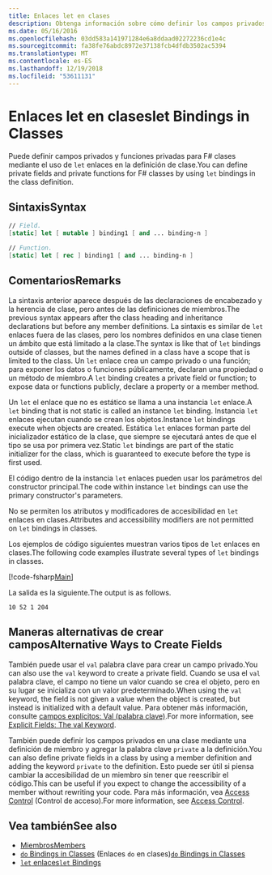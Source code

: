 ```yaml
---
title: Enlaces let en clases
description: Obtenga información sobre cómo definir los campos privados y funciones privadas para F# clases mediante el uso de 'let' enlaces en la definición de clase.
ms.date: 05/16/2016
ms.openlocfilehash: 03dd583a141971284e6a8ddaad02272236cd1e4c
ms.sourcegitcommit: fa38fe76abdc8972e37138fcb4dfdb3502ac5394
ms.translationtype: MT
ms.contentlocale: es-ES
ms.lasthandoff: 12/19/2018
ms.locfileid: "53611131"
---
```

# <a name="let-bindings-in-classes"></a><span data-ttu-id="c1d9e-103">Enlaces let en clases</span><span class="sxs-lookup"><span data-stu-id="c1d9e-103">let Bindings in Classes</span></span>

<span data-ttu-id="c1d9e-104">Puede definir campos privados y funciones privadas para F# clases mediante el uso de `let` enlaces en la definición de clase.</span><span class="sxs-lookup"><span data-stu-id="c1d9e-104">You can define private fields and private functions for F# classes by using `let` bindings in the class definition.</span></span>

## <a name="syntax"></a><span data-ttu-id="c1d9e-105">Sintaxis</span><span class="sxs-lookup"><span data-stu-id="c1d9e-105">Syntax</span></span>

```fsharp
// Field.
[static] let [ mutable ] binding1 [ and ... binding-n ]

// Function.
[static] let [ rec ] binding1 [ and ... binding-n ]
```

## <a name="remarks"></a><span data-ttu-id="c1d9e-106">Comentarios</span><span class="sxs-lookup"><span data-stu-id="c1d9e-106">Remarks</span></span>

<span data-ttu-id="c1d9e-107">La sintaxis anterior aparece después de las declaraciones de encabezado y la herencia de clase, pero antes de las definiciones de miembros.</span><span class="sxs-lookup"><span data-stu-id="c1d9e-107">The previous syntax appears after the class heading and inheritance declarations but before any member definitions.</span></span> <span data-ttu-id="c1d9e-108">La sintaxis es similar de `let` enlaces fuera de las clases, pero los nombres definidos en una clase tienen un ámbito que está limitado a la clase.</span><span class="sxs-lookup"><span data-stu-id="c1d9e-108">The syntax is like that of `let` bindings outside of classes, but the names defined in a class have a scope that is limited to the class.</span></span> <span data-ttu-id="c1d9e-109">Un `let` enlace crea un campo privado o una función; para exponer los datos o funciones públicamente, declaran una propiedad o un método de miembro.</span><span class="sxs-lookup"><span data-stu-id="c1d9e-109">A `let` binding creates a private field or function; to expose data or functions publicly, declare a property or a member method.</span></span>

<span data-ttu-id="c1d9e-110">Un `let` el enlace que no es estático se llama a una instancia `let` enlace.</span><span class="sxs-lookup"><span data-stu-id="c1d9e-110">A `let` binding that is not static is called an instance `let` binding.</span></span> <span data-ttu-id="c1d9e-111">Instancia `let` enlaces ejecutan cuando se crean los objetos.</span><span class="sxs-lookup"><span data-stu-id="c1d9e-111">Instance `let` bindings execute when objects are created.</span></span> <span data-ttu-id="c1d9e-112">Estática `let` enlaces forman parte del inicializador estático de la clase, que siempre se ejecutará antes de que el tipo se usa por primera vez.</span><span class="sxs-lookup"><span data-stu-id="c1d9e-112">Static `let` bindings are part of the static initializer for the class, which is guaranteed to execute before the type is first used.</span></span>

<span data-ttu-id="c1d9e-113">El código dentro de la instancia `let` enlaces pueden usar los parámetros del constructor principal.</span><span class="sxs-lookup"><span data-stu-id="c1d9e-113">The code within instance `let` bindings can use the primary constructor's parameters.</span></span>

<span data-ttu-id="c1d9e-114">No se permiten los atributos y modificadores de accesibilidad en `let` enlaces en clases.</span><span class="sxs-lookup"><span data-stu-id="c1d9e-114">Attributes and accessibility modifiers are not permitted on `let` bindings in classes.</span></span>

<span data-ttu-id="c1d9e-115">Los ejemplos de código siguientes muestran varios tipos de `let` enlaces en clases.</span><span class="sxs-lookup"><span data-stu-id="c1d9e-115">The following code examples illustrate several types of `let` bindings in classes.</span></span>

[!code-fsharp[Main](../../../../samples/snippets/fsharp/lang-ref-1/snippet3001.fs)]

<span data-ttu-id="c1d9e-116">La salida es la siguiente.</span><span class="sxs-lookup"><span data-stu-id="c1d9e-116">The output is as follows.</span></span>

```
10 52 1 204
```

## <a name="alternative-ways-to-create-fields"></a><span data-ttu-id="c1d9e-117">Maneras alternativas de crear campos</span><span class="sxs-lookup"><span data-stu-id="c1d9e-117">Alternative Ways to Create Fields</span></span>

<span data-ttu-id="c1d9e-118">También puede usar el `val` palabra clave para crear un campo privado.</span><span class="sxs-lookup"><span data-stu-id="c1d9e-118">You can also use the `val` keyword to create a private field.</span></span> <span data-ttu-id="c1d9e-119">Cuando se usa el `val` palabra clave, el campo no tiene un valor cuando se crea el objeto, pero en su lugar se inicializa con un valor predeterminado.</span><span class="sxs-lookup"><span data-stu-id="c1d9e-119">When using the `val` keyword, the field is not given a value when the object is created, but instead is initialized with a default value.</span></span> <span data-ttu-id="c1d9e-120">Para obtener más información, consulte [campos explícitos: Val (palabra clave)](explicit-fields-the-val-keyword.md).</span><span class="sxs-lookup"><span data-stu-id="c1d9e-120">For more information, see [Explicit Fields: The val Keyword](explicit-fields-the-val-keyword.md).</span></span>

<span data-ttu-id="c1d9e-121">También puede definir los campos privados en una clase mediante una definición de miembro y agregar la palabra clave `private` a la definición.</span><span class="sxs-lookup"><span data-stu-id="c1d9e-121">You can also define private fields in a class by using a member definition and adding the keyword `private` to the definition.</span></span> <span data-ttu-id="c1d9e-122">Esto puede ser útil si piensa cambiar la accesibilidad de un miembro sin tener que reescribir el código.</span><span class="sxs-lookup"><span data-stu-id="c1d9e-122">This can be useful if you expect to change the accessibility of a member without rewriting your code.</span></span> <span data-ttu-id="c1d9e-123">Para más información, vea [Access Control](../access-control.md) (Control de acceso).</span><span class="sxs-lookup"><span data-stu-id="c1d9e-123">For more information, see [Access Control](../access-control.md).</span></span>

## <a name="see-also"></a><span data-ttu-id="c1d9e-124">Vea también</span><span class="sxs-lookup"><span data-stu-id="c1d9e-124">See also</span></span>

- [<span data-ttu-id="c1d9e-125">Miembros</span><span class="sxs-lookup"><span data-stu-id="c1d9e-125">Members</span></span>](index.md)
- <span data-ttu-id="c1d9e-126">[`do` Bindings in Classes](do-bindings-in-classes.md) (Enlaces `do` en clases)</span><span class="sxs-lookup"><span data-stu-id="c1d9e-126">[`do` Bindings in Classes](do-bindings-in-classes.md)</span></span>
- [<span data-ttu-id="c1d9e-127">`let` enlaces</span><span class="sxs-lookup"><span data-stu-id="c1d9e-127">`let` Bindings</span></span>](../functions/let-bindings.md)